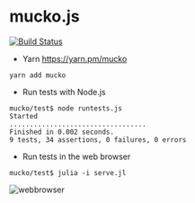 mucko.js
========

[![Build Status](https://travis-ci.org/wookay/mucko.svg?branch=master)](https://travis-ci.org/wookay/mucko)


* Yarn https://yarn.pm/mucko
```
yarn add mucko
```


* Run tests with Node.js
```
mucko/test$ node runtests.js
Started
..................................
Finished in 0.002 seconds.
9 tests, 34 assertions, 0 failures, 0 errors
```


* Run tests in the web browser
```
mucko/test$ julia -i serve.jl
```
![webbrowser](https://github.com/wookay/mucko/blob/master/docs/webbrowser.png?raw=true)
